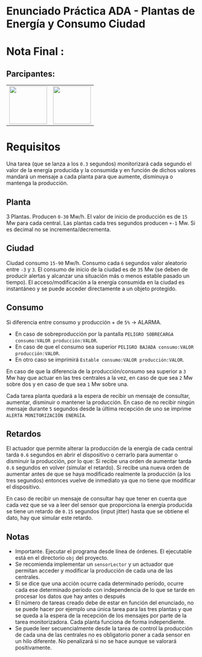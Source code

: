 # Enunciado Práctica ADA - Plantas de Energía y Consumo Ciudad

# Nota Final : 

## Parcipantes:

<table>
  <tr>
    <td align="center"><a href="https://github.com/AnOrdinaryUsser"><img width="100px;" src="https://avatars2.githubusercontent.com/u/61872281?s=460&u=e276002ebcb7a49338dac7ffb561cf968d6c0ee4&v=4"></td>
    <td align="center"><a href="https://github.com/n0nuser"><img width="100px;" src="https://avatars3.githubusercontent.com/u/32982175?s=460&u=ce93410c9c5e0f3ffa17321e16ee2f2b8879ca6f&v=4"></td>
  </tr>
</table>

# Requisitos

Una tarea (que se lanza a los `0.3` segundos)  monitorizará cada segundo el valor de la energía producida y la consumida y en función de dichos valores mandará un mensaje a cada planta para que aumente, disminuya o mantenga la producción.

## Planta

3 Plantas. Producen `0-30` Mw/h. El valor de inicio de producción es de `15` Mw para cada central. Las plantas cada tres segundos producen `+-1` Mw. Si es decimal no se incrementa/decrementa. 

## Ciudad

Ciudad consumo `15-90` Mw/h. Consumo cada `6` segundos valor aleatorio entre `-3` y `3`. El consumo de inicio de la ciudad es de `35` Mw (se deben de producir alertas y alcanzar una situación más o menos estable pasado un tiempo). El acceso/modificación a la energía consumida en la ciudad es instantáneo y se puede acceder directamente a un objeto protegido.

## Consumo

Si diferencia entre consumo y producción + de `5%` -> ALARMA.

- En caso de sobreproducción por la pantalla `PELIGRO SOBRECARGA consumo:VALOR producción:VALOR`.
- En caso de que el consumo sea superior `PELIGRO BAJADA consumo:VALOR producción:VALOR`.
- En otro caso se imprimirá `Estable consumo:VALOR producción:VALOR`.

En caso de que la diferencia de la producción/consumo sea superior a `3` Mw hay que actuar en las tres centrales a la vez, en caso de que sea `2` Mw sobre dos y en caso de que sea `1` Mw sobre una.

Cada tarea planta quedará a la espera de recibir un mensaje de consultar, aumentar, disminuir o mantener la producción. En caso de no recibir ningún mensaje durante `5` segundos desde la última recepción de uno se imprime `ALERTA MONITORIZACIÓN ENERGÍA`.

## Retardos

El actuador que permite alterar la producción de la energía de cada central tarda `0.6` segundos en abrir el dispositivo o cerrarlo para aumentar o disminuir la producción, por lo que: Si recibe una orden de aumentar tarda `0.6` segundos en volver (simular el retardo). Si recibe una nueva orden de aumentar antes de que se haya modificado realmente la producción (a los tres segundos) entonces vuelve de inmediato ya que no tiene que modificar el dispositivo.

En caso de recibir un mensaje de consultar hay que tener en cuenta que cada vez que se va a leer del sensor que proporciona la energía producida se tiene un retardo de `0.15` segundos (input jitter) hasta que se obtiene el dato, hay que simular este retardo.

## Notas

- Importante. Ejecutar el programa desde línea de órdenes. El ejecutable está en el directorio `obj` del proyecto.
- Se recomienda implementar un `sensorLector` y un actuador que permitan acceder y modificar la producción de cada una de las centrales.
- Si se dice que una acción ocurre cada determinado período, ocurre cada ese determinado período con independencia de lo que se tarde en procesar los datos que hay antes o después
- El número de tareas creado debe de estar en función del enunciado, no se puede hacer por ejemplo una única tarea para las tres plantas y que se queda a la espera de la recepción de los mensajes por parte de la tarea monitorizadora. Cada planta funciona de forma independiente.
- Se puede leer secuencialmente desde la tarea de control la producción de cada una de las centrales no es obligatorio poner a cada sensor en un hilo diferente. No penalizará si no se hace aunque se valorará positivamente.
